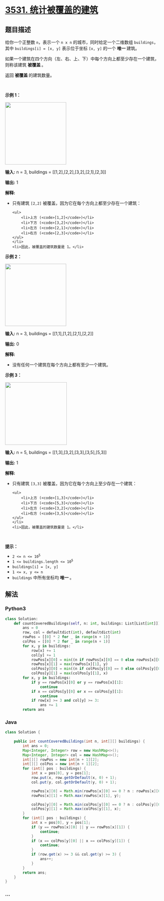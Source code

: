 # [3531. 统计被覆盖的建筑](https://leetcode.cn/problems/count-covered-buildings)

## 题目描述

<!-- 这里写题目描述 -->

<p>给你一个正整数 <code>n</code>，表示一个 <code>n x n</code> 的城市，同时给定一个二维数组 <code>buildings</code>，其中 <code>buildings[i] = [x, y]</code> 表示位于坐标 <code>[x, y]</code> 的一个&nbsp;<strong>唯一&nbsp;</strong>建筑。</p>

<p>如果一个建筑在四个方向（左、右、上、下）中每个方向上都至少存在一个建筑，则称该建筑&nbsp;<strong>被覆盖&nbsp;</strong>。</p>

<p>返回&nbsp;<strong>被覆盖&nbsp;</strong>的建筑数量。</p>

<p>&nbsp;</p>

<p><strong class="example">示例 1：</strong></p>

<p><img src="https://pic.leetcode.cn/1745660407-qtNUjI-telegram-cloud-photo-size-5-6212982906394101085-m.jpg" style="width: 200px; height: 204px;" /></p>

<div class="example-block">
<p><strong>输入:</strong> <span class="example-io">n = 3, buildings = [[1,2],[2,2],[3,2],[2,1],[2,3]]</span></p>

<p><strong>输出:</strong> <span class="example-io">1</span></p>

<p><strong>解释:</strong></p>

<ul>
	<li>只有建筑 <code>[2,2]</code> 被覆盖，因为它在每个方向上都至少存在一个建筑：

	<ul>
		<li>上方 (<code>[1,2]</code>)</li>
		<li>下方 (<code>[3,2]</code>)</li>
		<li>左方 (<code>[2,1]</code>)</li>
		<li>右方 (<code>[2,3]</code>)</li>
	</ul>
	</li>
	<li>因此，被覆盖的建筑数量是 1。</li>
</ul>
</div>

<p><strong class="example">示例 2：</strong></p>

<p><img src="https://pic.leetcode.cn/1745660407-tUMUKl-telegram-cloud-photo-size-5-6212982906394101086-m.jpg" style="width: 200px; height: 204px;" /></p>

<div class="example-block">
<p><strong>输入:</strong> <span class="example-io">n = 3, buildings = [[1,1],[1,2],[2,1],[2,2]]</span></p>

<p><strong>输出:</strong> <span class="example-io">0</span></p>

<p><strong>解释:</strong></p>

<ul>
	<li>没有任何一个建筑在每个方向上都有至少一个建筑。</li>
</ul>
</div>

<p><strong class="example">示例 3：</strong></p>

<p><img src="https://pic.leetcode.cn/1745660407-bQIwBX-telegram-cloud-photo-size-5-6248862251436067566-x.jpg" style="width: 202px; height: 205px;" /></p>

<div class="example-block">
<p><strong>输入:</strong> <span class="example-io">n = 5, buildings = [[1,3],[3,2],[3,3],[3,5],[5,3]]</span></p>

<p><strong>输出:</strong> <span class="example-io">1</span></p>

<p><strong>解释:</strong></p>

<ul>
	<li>只有建筑 <code>[3,3]</code> 被覆盖，因为它在每个方向上至少存在一个建筑：

	<ul>
		<li>上方 (<code>[1,3]</code>)</li>
		<li>下方 (<code>[5,3]</code>)</li>
		<li>左方 (<code>[3,2]</code>)</li>
		<li>右方 (<code>[3,5]</code>)</li>
	</ul>
	</li>
	<li>因此，被覆盖的建筑数量是 1。</li>
</ul>
</div>

<p>&nbsp;</p>

<p><strong>提示：</strong></p>

<ul>
	<li><code>2 &lt;= n &lt;= 10<sup>5</sup></code></li>
	<li><code>1 &lt;= buildings.length &lt;= 10<sup>5</sup></code></li>
	<li><code>buildings[i] = [x, y]</code></li>
	<li><code>1 &lt;= x, y &lt;= n</code></li>
	<li><code>buildings</code> 中所有坐标均&nbsp;<strong>唯一&nbsp;</strong>。</li>
</ul>


## 解法

<!-- 这里可写通用的实现逻辑 -->

<!-- tabs:start -->

### **Python3**

<!-- 这里可写当前语言的特殊实现逻辑 -->

```python
class Solution:
    def countCoveredBuildings(self, n: int, buildings: List[List[int]]) -> int:
        ans = 0
        row, col = defaultdict(int), defaultdict(int)
        rowPos = [[0] * 2 for _ in range(n + 1)]
        colPos = [[0] * 2 for _ in range(n + 1)]
        for x, y in buildings:
            row[x] += 1
            col[y] += 1
            rowPos[x][0] = min((n if rowPos[x][0] == 0 else rowPos[x][0]), y)
            rowPos[x][1] = max(rowPos[x][1], y)
            colPos[y][0] = min((n if colPos[y][0] == 0 else colPos[y][0]), x)
            colPos[y][1] = max(colPos[y][1], x)
        for x, y in buildings:
            if y == rowPos[x][0] or y == rowPos[x][1]:
                continue
            if x == colPos[y][0] or x == colPos[y][1]:
                continue
            if row[x] >= 3 and col[y] >= 3:
                ans += 1
        return ans    
```

### **Java**

<!-- 这里可写当前语言的特殊实现逻辑 -->

```java
class Solution {
    
    public int countCoveredBuildings(int n, int[][] buildings) {
        int ans = 0;
        Map<Integer, Integer> row = new HashMap<>();
        Map<Integer, Integer> col = new HashMap<>();
        int[][] rowPos = new int[n + 1][2];
        int[][] colPos = new int[n + 1][2];
        for (int[] pos : buildings) {
            int x = pos[0], y = pos[1];
            row.put(x, row.getOrDefault(x, 0) + 1);
            col.put(y, col.getOrDefault(y, 0) + 1);

            rowPos[x][0] = Math.min(rowPos[x][0] == 0 ? n : rowPos[x][0], y);
            rowPos[x][1] = Math.max(rowPos[x][1], y);

            colPos[y][0] = Math.min(colPos[y][0] == 0 ? n : colPos[y][0], x);
            colPos[y][1] = Math.max(colPos[y][1], x);
        }
        for (int[] pos : buildings) {
            int x = pos[0], y = pos[1];
            if (y == rowPos[x][0] || y == rowPos[x][1]) {
                continue;
            }
            if (x == colPos[y][0] || x == colPos[y][1]) {
                continue;
            }
            if (row.get(x) >= 3 && col.get(y) >= 3) {
                ans++;
            }
        }
        return ans;
    }
}
```

### **...**

```

```

<!-- tabs:end -->
